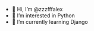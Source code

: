 - 👋 Hi, I’m @zzzfffalex
- 👀 I’m interested in Python
- 🌱 I’m currently learning Django

<!---
zzzfffalex/zzzfffalex is a ✨ special ✨ repository because its `README.md` (this file) appears on your GitHub profile.
You can click the Preview link to take a look at your changes.
--->
